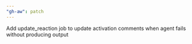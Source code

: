 ```yaml
---
"gh-aw": patch
---
```


Add update_reaction job to update activation comments when agent fails without producing output
